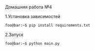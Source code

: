 Домашняя работа №4

1.Установка зависимостей
```bash
foo@bar:~$ pip install requirements.txt
```
2.Запуск
```bash
foo@bar:~$ python main.py
```
